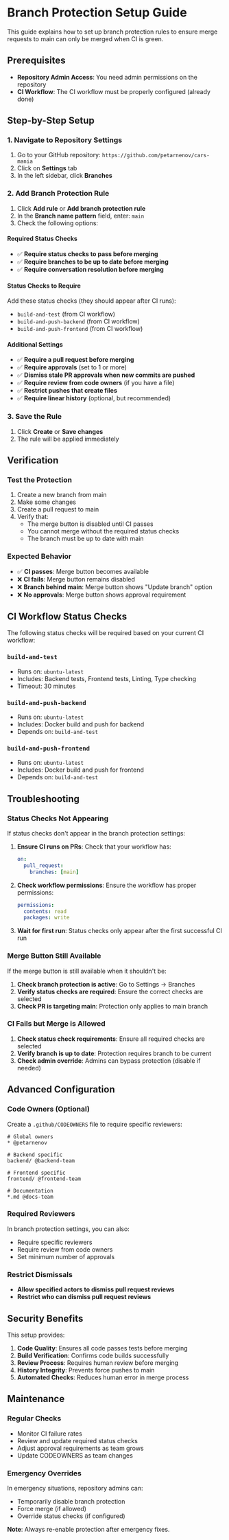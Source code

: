 # Branch Protection Setup Guide

This guide explains how to set up branch protection rules to ensure merge requests to main can only be merged when CI is green.

## Prerequisites

- **Repository Admin Access**: You need admin permissions on the repository
- **CI Workflow**: The CI workflow must be properly configured (already done)

## Step-by-Step Setup

### 1. Navigate to Repository Settings

1. Go to your GitHub repository: `https://github.com/petarnenov/cars-mania`
2. Click on **Settings** tab
3. In the left sidebar, click **Branches**

### 2. Add Branch Protection Rule

1. Click **Add rule** or **Add branch protection rule**
2. In the **Branch name pattern** field, enter: `main`
3. Check the following options:

#### Required Status Checks

- ✅ **Require status checks to pass before merging**
- ✅ **Require branches to be up to date before merging**
- ✅ **Require conversation resolution before merging**

#### Status Checks to Require

Add these status checks (they should appear after CI runs):

- `build-and-test` (from CI workflow)
- `build-and-push-backend` (from CI workflow)  
- `build-and-push-frontend` (from CI workflow)

#### Additional Settings

- ✅ **Require a pull request before merging**
- ✅ **Require approvals** (set to 1 or more)
- ✅ **Dismiss stale PR approvals when new commits are pushed**
- ✅ **Require review from code owners** (if you have a file)
- ✅ **Restrict pushes that create files**
- ✅ **Require linear history** (optional, but recommended)

### 3. Save the Rule

1. Click **Create** or **Save changes**
2. The rule will be applied immediately

## Verification

### Test the Protection

1. Create a new branch from main
2. Make some changes
3. Create a pull request to main
4. Verify that:
   - The merge button is disabled until CI passes
   - You cannot merge without the required status checks
   - The branch must be up to date with main

### Expected Behavior

- ✅ **CI passes**: Merge button becomes available
- ❌ **CI fails**: Merge button remains disabled
- ❌ **Branch behind main**: Merge button shows "Update branch" option
- ❌ **No approvals**: Merge button shows approval requirement

## CI Workflow Status Checks

The following status checks will be required based on your current CI workflow:

### `build-and-test`

- Runs on: `ubuntu-latest`
- Includes: Backend tests, Frontend tests, Linting, Type checking
- Timeout: 30 minutes

### `build-and-push-backend`

- Runs on: `ubuntu-latest`
- Includes: Docker build and push for backend
- Depends on: `build-and-test`

### `build-and-push-frontend`

- Runs on: `ubuntu-latest`
- Includes: Docker build and push for frontend
- Depends on: `build-and-test`

## Troubleshooting

### Status Checks Not Appearing

If status checks don't appear in the branch protection settings:

1. **Ensure CI runs on PRs**: Check that your workflow has:

   ```yaml
   on:
     pull_request:
       branches: [main]
   ```

2. **Check workflow permissions**: Ensure the workflow has proper permissions:

   ```yaml
   permissions:
     contents: read
     packages: write
   ```

3. **Wait for first run**: Status checks only appear after the first successful CI run

### Merge Button Still Available

If the merge button is still available when it shouldn't be:

1. **Check branch protection is active**: Go to Settings → Branches
2. **Verify status checks are required**: Ensure the correct checks are selected
3. **Check PR is targeting main**: Protection only applies to main branch

### CI Fails but Merge is Allowed

1. **Check status check requirements**: Ensure all required checks are selected
2. **Verify branch is up to date**: Protection requires branch to be current
3. **Check admin override**: Admins can bypass protection (disable if needed)

## Advanced Configuration

### Code Owners (Optional)

Create a `.github/CODEOWNERS` file to require specific reviewers:

```text
# Global owners
* @petarnenov

# Backend specific
backend/ @backend-team

# Frontend specific  
frontend/ @frontend-team

# Documentation
*.md @docs-team
```

### Required Reviewers

In branch protection settings, you can also:

- Require specific reviewers
- Require review from code owners
- Set minimum number of approvals

### Restrict Dismissals

- **Allow specified actors to dismiss pull request reviews**
- **Restrict who can dismiss pull request reviews**

## Security Benefits

This setup provides:

1. **Code Quality**: Ensures all code passes tests before merging
2. **Build Verification**: Confirms code builds successfully
3. **Review Process**: Requires human review before merging
4. **History Integrity**: Prevents force pushes to main
5. **Automated Checks**: Reduces human error in merge process

## Maintenance

### Regular Checks

- Monitor CI failure rates
- Review and update required status checks
- Adjust approval requirements as team grows
- Update CODEOWNERS as team changes

### Emergency Overrides

In emergency situations, repository admins can:

- Temporarily disable branch protection
- Force merge (if allowed)
- Override status checks (if configured)

**Note**: Always re-enable protection after emergency fixes.
